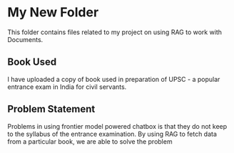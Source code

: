 # My New Folder

This folder contains files related to my project on using RAG to work with Documents. 

## Book Used

I have uploaded a copy of book used in preparation of UPSC - a popular entrance exam in India for civil servants.

## Problem Statement

Problems in using frontier model powered chatbox is that they do not keep to the syllabus of the entrance examination. By using RAG to fetch data from a particular book, we are able to solve the problem
